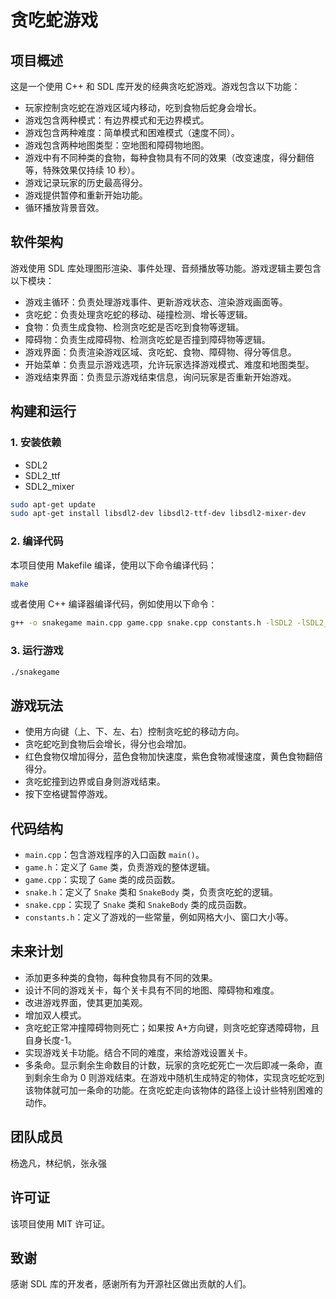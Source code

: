 # 贪吃蛇游戏

## 项目概述

这是一个使用 C++ 和 SDL 库开发的经典贪吃蛇游戏。游戏包含以下功能：

- 玩家控制贪吃蛇在游戏区域内移动，吃到食物后蛇身会增长。
- 游戏包含两种模式：有边界模式和无边界模式。
- 游戏包含两种难度：简单模式和困难模式（速度不同）。
- 游戏包含两种地图类型：空地图和障碍物地图。
- 游戏中有不同种类的食物，每种食物具有不同的效果（改变速度，得分翻倍等，特殊效果仅持续 10 秒）。
- 游戏记录玩家的历史最高得分。
- 游戏提供暂停和重新开始功能。
- 循环播放背景音效。

## 软件架构

游戏使用 SDL 库处理图形渲染、事件处理、音频播放等功能。游戏逻辑主要包含以下模块：

- 游戏主循环：负责处理游戏事件、更新游戏状态、渲染游戏画面等。
- 贪吃蛇：负责处理贪吃蛇的移动、碰撞检测、增长等逻辑。
- 食物：负责生成食物、检测贪吃蛇是否吃到食物等逻辑。
- 障碍物：负责生成障碍物、检测贪吃蛇是否撞到障碍物等逻辑。
- 游戏界面：负责渲染游戏区域、贪吃蛇、食物、障碍物、得分等信息。
- 开始菜单：负责显示游戏选项，允许玩家选择游戏模式、难度和地图类型。
- 游戏结束界面：负责显示游戏结束信息，询问玩家是否重新开始游戏。

## 构建和运行

### 1. 安装依赖

- SDL2
- SDL2_ttf
- SDL2_mixer

```bash
sudo apt-get update
sudo apt-get install libsdl2-dev libsdl2-ttf-dev libsdl2-mixer-dev
```

### 2. 编译代码

本项目使用 Makefile 编译，使用以下命令编译代码：

```bash
make
```

或者使用 C++ 编译器编译代码，例如使用以下命令：

```bash
g++ -o snakegame main.cpp game.cpp snake.cpp constants.h -lSDL2 -lSDL2_ttf -lSDL2_mixer
```

### 3. 运行游戏

```bash
./snakegame
```

## 游戏玩法

- 使用方向键（上、下、左、右）控制贪吃蛇的移动方向。
- 贪吃蛇吃到食物后会增长，得分也会增加。
- 红色食物仅增加得分，蓝色食物加快速度，紫色食物减慢速度，黄色食物翻倍得分。
- 贪吃蛇撞到边界或自身则游戏结束。
- 按下空格键暂停游戏。

## 代码结构

- `main.cpp`：包含游戏程序的入口函数 `main()`。
- `game.h`：定义了 `Game` 类，负责游戏的整体逻辑。
- `game.cpp`：实现了 `Game` 类的成员函数。
- `snake.h`：定义了 `Snake` 类和 `SnakeBody` 类，负责贪吃蛇的逻辑。
- `snake.cpp`：实现了 `Snake` 类和 `SnakeBody` 类的成员函数。
- `constants.h`：定义了游戏的一些常量，例如网格大小、窗口大小等。

## 未来计划

- 添加更多种类的食物，每种食物具有不同的效果。
- 设计不同的游戏关卡，每个关卡具有不同的地图、障碍物和难度。
- 改进游戏界面，使其更加美观。
- 增加双人模式。
- 贪吃蛇正常冲撞障碍物则死亡；如果按 A+方向键，则贪吃蛇穿透障碍物，且自身长度-1。
- 实现游戏关卡功能。结合不同的难度，来给游戏设置关卡。
- 多条命。显示剩余生命数目的计数，玩家的贪吃蛇死亡一次后即减一条命，直到剩余生命为 0 则游戏结束。在游戏中随机生成特定的物体，实现贪吃蛇吃到该物体就可加一条命的功能。在贪吃蛇走向该物体的路径上设计些特别困难的动作。

## 团队成员

杨逸凡，林纪帆，张永强

## 许可证

该项目使用 MIT 许可证。

## 致谢

感谢 SDL 库的开发者，感谢所有为开源社区做出贡献的人们。
